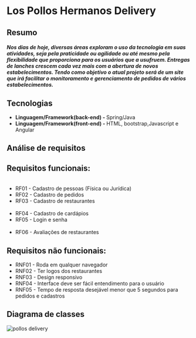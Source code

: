 <h1>Los Pollos Hermanos Delivery</h1>
<h2>Resumo</h2>
<h5>
Nos dias de hoje, diversas áreas exploram o uso da tecnologia em suas atividades, seja pela praticidade ou agilidade ou até mesmo pela flexibilidade que proporciona para os usuários que a usufruem. Entregas de lanches crescem cada vez mais com a abertura de novos estabelecimentos.
Tendo como objetivo o atual projeto será de um site que irá facilitar o monitoramento e gerenciamento de pedidos de vários estabelecimentos.</h5>
<h2>Tecnologias</h2>
<ul>
  <li><b>Linguagem/Framework(back-end) - </b>Spring/Java</li>
  <li><b>Linguagem/Framework(front-end) - </b>HTML, bootstrap,Javascript e Angular</li>
</ul>
<h2>Análise de requisitos</h2>
<h2>Requisitos funcionais:</h2>
<ul>
  <li>RF01 - Cadastro de pessoas (Física ou Jurídica)</li>
  <li>RF02 - Cadastro de pedidos</li>
  <li>RF03 - Cadastro de restaurantes</li>
  <li>RF04 - Cadastro de cardápios</li>
  <li>RF05 - Login e senha</li>
  <li>RF06 - Avaliações de restaurantes</li>
</ul>
<h2>Requisitos não funcionais:</h2>
<ul>
  <li>RNF01 - Roda em qualquer navegador</li>
  <li>RNF02 - Ter logos dos restaurantes</li>
  <li>RNF03 - Design responsivo</li>
  <li>RNF04 - Interface deve ser fácil entendimento para o usuário</li>
  <li>RNF05 - Tempo de resposta desejável menor que 5 segundos para pedidos e cadastros</li>
</ul>
<h2>Diagrama de classes</h2>

![pollos delivery](https://user-images.githubusercontent.com/34414598/37856423-296805f0-2ed3-11e8-8fb2-db55df6f7f10.jpg)
